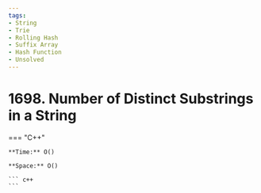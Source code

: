 ```yaml
---
tags:
- String
- Trie
- Rolling Hash
- Suffix Array
- Hash Function
- Unsolved
---
```



# 1698. Number of Distinct Substrings in a String

=== "C++"

    **Time:** O()

    **Space:** O()

    ``` c++
    ```